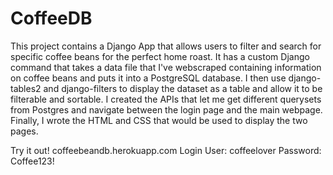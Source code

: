 # CoffeeDB
This project contains a Django App that allows users to filter and search for specific coffee beans for the perfect home roast. It has a custom Django command that takes a data file that I've webscraped containing information on coffee beans and puts it into a PostgreSQL database. I then use django-tables2 and django-filters to display the dataset as a table and allow it to be filterable and sortable. I created the APIs that let me get different querysets from Postgres and navigate between the login page and the main webpage. Finally, I wrote the HTML and CSS that would be used to display the two pages. 

Try it out!
coffeebeandb.herokuapp.com
Login User:
coffeelover
Password:
Coffee123!
